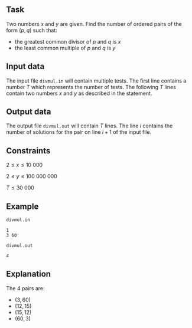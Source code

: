 ## Task

Two numbers $x$ and $y$ are given. Find the number of ordered pairs of the form $(p, q)$ such that:
- the greatest common divisor of $p$ and $q$ is $x$
- the least common multiple of $p$ and $q$ is $y$

## Input data

The input file `divmul.in` will contain multiple tests.
The first line contains a number $T$ which represents the number of tests.
The following $T$ lines contain two numbers $x$ and $y$ as described in the statement.

## Output data

The output file `divmul.out` will contain $T$ lines.
The line $i$ contains the number of solutions for the pair on line $i+1$ of the input file.

## Constraints

$2 \leq x \leq 10\ 000$

$2 \leq y \leq 100\ 000\ 000$

$T \leq 30\ 000$

## Example

`divmul.in`
```
1
3 60
```

`divmul.out`
```
4
```

## Explanation

The 4 pairs are:
- $(3, 60)$
- $(12, 15)$
- $(15, 12)$
- $(60, 3)$